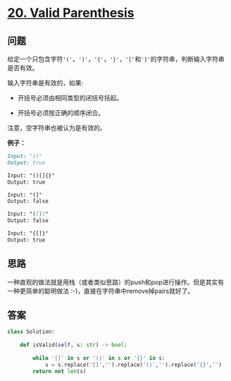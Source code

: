 # [20. Valid Parenthesis](https://leetcode.com/problems/valid-parentheses/)

## 问题

给定一个只包含字符`'('`，`')'`，`'{'`，`'}'`，`'['`和`']'`的字符串，判断输入字符串是否有效。

输入字符串是有效的，如果:

- 开括号必须由相同类型的闭括号括起。

- 开括号必须按正确的顺序闭合。

注意，空字符串也被认为是有效的。

**例子：**

```markdown
Input: "()"
Output: true

Input: "()[]{}"
Output: true

Input: "(]"
Output: false

Input: "([)]"
Output: false

Input: "{[]}"
Output: true
```

## 思路

一种直观的做法就是用栈（或者类似思路）的push和pop进行操作。但是其实有一种更简单的聪明做法 :-)，直接在字符串中remove掉pairs就好了。

## 答案

```python
class Solution:
    
    def isValid(self, s: str) -> bool:
        
        while '[]' in s or '()' in s or '{}' in s:
            s = s.replace('[]','').replace('()','').replace('{}','')
        return not len(s)
```

